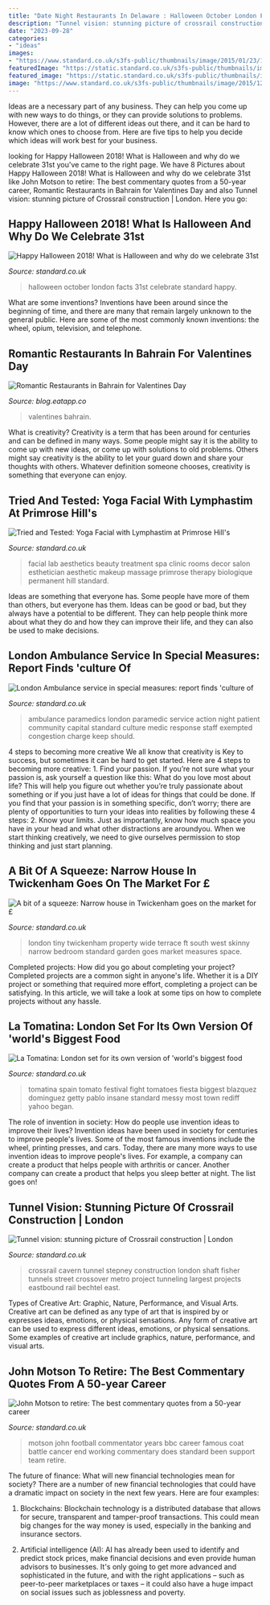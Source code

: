 ```yaml
---
title: "Date Night Restaurants In Delaware : Halloween October London Facts 31st Celebrate Standard Happy"
description: "Tunnel vision: stunning picture of crossrail construction"
date: "2023-09-28"
categories:
- "ideas"
images:
- "https://www.standard.co.uk/s3fs-public/thumbnails/image/2015/01/23/12/THIRDCROSSROAD5.jpg"
featuredImage: "https://static.standard.co.uk/s3fs-public/thumbnails/image/2017/10/20/15/newspix2010b.jpg"
featured_image: "https://static.standard.co.uk/s3fs-public/thumbnails/image/2017/09/05/17/strictlyembargomotson060917.jpg"
image: "https://www.standard.co.uk/s3fs-public/thumbnails/image/2015/12/11/15/aestheticslab.jpg"
---
```



Ideas are a necessary part of any business. They can help you come up with new ways to do things, or they can provide solutions to problems. However, there are a lot of different ideas out there, and it can be hard to know which ones to choose from. Here are five tips to help you decide which ideas will work best for your business.

	

		
looking for Happy Halloween 2018! What is Halloween and why do we celebrate 31st you've came to the right page. We have 8 Pictures about Happy Halloween 2018! What is Halloween and why do we celebrate 31st like John Motson to retire: The best commentary quotes from a 50-year career, Romantic Restaurants in Bahrain for Valentines Day and also Tunnel vision: stunning picture of Crossrail construction | London. Here you go:
		
    
## Happy Halloween 2018! What Is Halloween And Why Do We Celebrate 31st

<img loading=lazy src="https://static.standard.co.uk/s3fs-public/thumbnails/image/2017/10/20/15/newspix2010b.jpg" onerror="this.onerror=null;this.src='https://tse4.mm.bing.net/th?id=OIP.VHwKRqfj2VPGe1MQ4r8nZwHaFC&amp;pid=15.1';" alt="Happy Halloween 2018! What is Halloween and why do we celebrate 31st">

_Source: standard.co.uk_

>halloween october london facts 31st celebrate standard happy. 

	

What are some inventions?
Inventions have been around since the beginning of time, and there are many that remain largely unknown to the general public. Here are some of the most commonly known inventions: the wheel, opium, television, and telephone.

    
## Romantic Restaurants In Bahrain For Valentines Day

<img loading=lazy src="https://blog.eatapp.co/content/images/2018/01/2016_6_valentines_base.jpg" onerror="this.onerror=null;this.src='https://tse2.mm.bing.net/th?id=OIP.jDTBnZtuCVtdDH1oUxUjWAHaEc&amp;pid=15.1';" alt="Romantic Restaurants in Bahrain for Valentines Day">

_Source: blog.eatapp.co_

>valentines bahrain. 

	

What is creativity?
Creativity is a term that has been around for centuries and can be defined in many ways. Some people might say it is the ability to come up with new ideas, or come up with solutions to old problems. Others might say creativity is the ability to let your guard down and share your thoughts with others. Whatever definition someone chooses, creativity is something that everyone can enjoy.

    
## Tried And Tested: Yoga Facial With Lymphastim At Primrose Hill&#039;s

<img loading=lazy src="https://www.standard.co.uk/s3fs-public/thumbnails/image/2015/12/11/15/aestheticslab.jpg" onerror="this.onerror=null;this.src='https://tse2.mm.bing.net/th?id=OIP.QvBMZLASjFH4HxFo9Tfx0AHaE8&amp;pid=15.1';" alt="Tried and Tested: Yoga Facial with Lymphastim at Primrose Hill&#039;s">

_Source: standard.co.uk_

>facial lab aesthetics beauty treatment spa clinic rooms decor salon esthetician aesthetic makeup massage primrose therapy biologique permanent hill standard. 

	

Ideas are something that everyone has. Some people have more of them than others, but everyone has them. Ideas can be good or bad, but they always have a potential to be different. They can help people think more about what they do and how they can improve their life, and they can also be used to make decisions.

    
## London Ambulance Service In Special Measures: Report Finds &#039;culture Of

<img loading=lazy src="https://www.standard.co.uk/s3fs-public/thumbnails/image/2015/11/27/06/ambulane.jpg" onerror="this.onerror=null;this.src='https://tse1.mm.bing.net/th?id=OIP.aH7KBVb8SZcIrAMYSSsh9QHaE8&amp;pid=15.1';" alt="London Ambulance service in special measures: report finds &#039;culture of">

_Source: standard.co.uk_

>ambulance paramedics london paramedic service action night patient community capital standard culture medic response staff exempted congestion charge keep should. 

	

4 steps to becoming more creative
We all know that creativity is Key to success, but sometimes it can be hard to get started. Here are 4 steps to becoming more creative: 1. Find your passion. If you’re not sure what your passion is, ask yourself a question like this: What do you love most about life? This will help you figure out whether you’re truly passionate about something or if you just have a lot of ideas for things that could be done. If you find that your passion is in something specific, don’t worry; there are plenty of opportunities to turn your ideas into realities by following these 4 steps: 
2. Know your limits. Just as importantly, know how much space you have in your head and what other distractions are aroundyou. When we start thinking creatively, we need to give ourselves permission to stop thinking and just start planning.

    
## A Bit Of A Squeeze: Narrow House In Twickenham Goes On The Market For £

<img loading=lazy src="https://www.standard.co.uk/s3fs-public/thumbnails/image/2015/01/23/12/THIRDCROSSROAD5.jpg" onerror="this.onerror=null;this.src='https://tse4.mm.bing.net/th?id=OIP.4oTUBx4EO9UqCkxkduCB1AHaE8&amp;pid=15.1';" alt="A bit of a squeeze: Narrow house in Twickenham goes on the market for £">

_Source: standard.co.uk_

>london tiny twickenham property wide terrace ft south west skinny narrow bedroom standard garden goes market measures space. 

	

Completed projects: How did you go about completing your project?
Completed projects are a common sight in anyone's life. Whether it is a DIY project or something that required more effort, completing a project can be satisfying. In this article, we will take a look at some tips on how to complete projects without any hassle.

    
## La Tomatina: London Set For Its Own Version Of &#039;world&#039;s Biggest Food

<img loading=lazy src="https://static.standard.co.uk/s3fs-public/thumbnails/image/2018/08/20/09/la-tomatina-2008.jpg" onerror="this.onerror=null;this.src='https://tse1.mm.bing.net/th?id=OIP.KPXoiO8n1DVZXKTxwbx_qgHaE7&amp;pid=15.1';" alt="La Tomatina: London set for its own version of &#039;world&#039;s biggest food">

_Source: standard.co.uk_

>tomatina spain tomato festival fight tomatoes fiesta biggest blazquez dominguez getty pablo insane standard messy most town rediff yahoo began. 

	

The role of invention in society: How do people use invention ideas to improve their lives?
Invention ideas have been used in society for centuries to improve people's lives. Some of the most famous inventions include the wheel, printing presses, and cars. Today, there are many more ways to use invention ideas to improve people's lives. For example, a company can create a product that helps people with arthritis or cancer. Another company can create a product that helps you sleep better at night. The list goes on!

    
## Tunnel Vision: Stunning Picture Of Crossrail Construction | London

<img loading=lazy src="https://static.standard.co.uk/s3fs-public/thumbnails/image/2013/05/17/10/crossrail.jpg" onerror="this.onerror=null;this.src='https://tse4.mm.bing.net/th?id=OIP.6TK-1q9Wz7sNjEDjsdtMcwHaE8&amp;pid=15.1';" alt="Tunnel vision: stunning picture of Crossrail construction | London">

_Source: standard.co.uk_

>crossrail cavern tunnel stepney construction london shaft fisher tunnels street crossover metro project tunneling largest projects eastbound rail bechtel east. 

	

Types of Creative Art: Graphic, Nature, Performance, and Visual Arts.
Creative art can be defined as any type of art that is inspired by or expresses ideas, emotions, or physical sensations. Any form of creative art can be used to express different ideas, emotions, or physical sensations. Some examples of creative art include graphics, nature, performance, and visual arts.

    
## John Motson To Retire: The Best Commentary Quotes From A 50-year Career

<img loading=lazy src="https://static.standard.co.uk/s3fs-public/thumbnails/image/2017/09/05/17/strictlyembargomotson060917.jpg" onerror="this.onerror=null;this.src='https://tse3.mm.bing.net/th?id=OIP.2tgSGaqSDUx61sscwbQTigHaE7&amp;pid=15.1';" alt="John Motson to retire: The best commentary quotes from a 50-year career">

_Source: standard.co.uk_

>motson john football commentator years bbc career famous coat battle cancer end working commentary does standard been support team retire. 

	

The future of finance: What will new financial technologies mean for society?
There are a number of new financial technologies that could have a dramatic impact on society in the next few years. Here are four examples:
1. Blockchains: Blockchain technology is a distributed database that allows for secure, transparent and tamper-proof transactions. This could mean big changes for the way money is used, especially in the banking and insurance sectors.

2. Artificial intelligence (AI): AI has already been used to identify and predict stock prices, make financial decisions and even provide human advisors to businesses. It's only going to get more advanced and sophisticated in the future, and with the right applications – such as peer-to-peer marketplaces or taxes – it could also have a huge impact on social issues such as joblessness and poverty.


